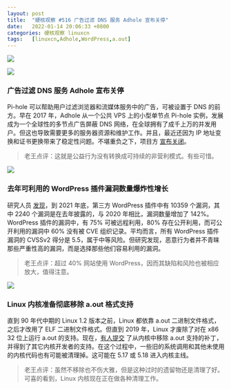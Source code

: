 ```yaml
---
layout: post
title:	"硬核观察 #516 广告过滤 DNS 服务 Adhole 宣布关停"
date:	2022-01-14 20:06:33 +0800 
categories:	硬核观察 linuxcn 
tags:	[linuxcn,Adhole,WordPress,a.out]
---
```



![](/Asserts/Images//attachment/album/202201/14/200529xo144wmedp6rn6bd.jpg)


![](/Asserts/Images//attachment/album/202201/14/200538in9jaaxafjnqqjao.jpg)


### 广告过滤 DNS 服务 Adhole 宣布关停


Pi-hole 可以帮助用户过滤浏览器和流媒体服务中的广告，可被设置于 DNS 的前方。早在 2017 年，Adhole 从一个公共 VPS 上的小型单节点 Pi-hole 实例，发展成为一个全球性的多节点广告屏蔽 DNS 网络，在全球拥有了成千上万的并发用户。但这也导致需要更多的服务器资源和维护工作。并且，最近还因为 IP 地址变换和证书更换带来了稳定性问题。不堪重负之下，项目方 [宣布关闭](https://adhole.org/)。



> 
> 老王点评：这就是公益行为没有转换成可持续的非营利模式。有些可惜。
> 
> 
> 


![](/Asserts/Images//attachment/album/202201/14/200554hd010q1w8fgj0wr3.jpg)


### 去年可利用的 WordPress 插件漏洞数量爆炸性增长


研究人员 [发现](https://threatpost.com/wordpress-bugs-exploded-2021-exploitable/177553/)，到 2021 年底，第三方 WordPress 插件中有 10359 个漏洞，其中 2240 个漏洞是在去年披露的，与 2020 年相比，漏洞数量增加了 142%。WordPress 插件的漏洞中，有 75% 可被远程利用，80% 存在公开利用，而可公开利用的漏洞中 60% 没有被 CVE 组织记录。平均而言，所有 WordPress 插件漏洞的 CVSSv2 得分是 5.5，属于中等风险。但研究发现，恶意行为者并不青睐那些严重性高的漏洞，而是选择那些他们容易利用的漏洞。



> 
> 老王点评：超过 40% 网站使用 WordPress，因而其缺陷和风险也被相应放大，值得注意。
> 
> 
> 


![](/Asserts/Images//attachment/album/202201/14/200616dmx3o3oemkinxefi.jpg)


### Linux 内核准备彻底移除 a.out 格式支持


直到 90 年代中期的 Linux 1.2 版本之前，Linux 都依靠 a.out 二进制文件格式，之后才改用了 ELF 二进制文件格式。但直到 2019 年，Linux 才废除了对在 x86 32 位上运行 a.out 的支持。现在，[有人提交](https://www.phoronix.com/scan.php?page=news_item&px=Linux-Remove-a.out) 了从内核中移除 a.out 支持的补丁，并得到了其它内核开发者的支持。在这个过程中，一些旧的系统调用和其他未使用的内核代码也有可能被清理掉。这可能在 5.17 或 5.18 进入内核主线。



> 
> 老王点评：虽然不移除也不伤大雅，但是这种过时的遗留物还是清理了好。可喜的看到，Linux 内核现在正在做各种清理工作。
> 
> 
>
